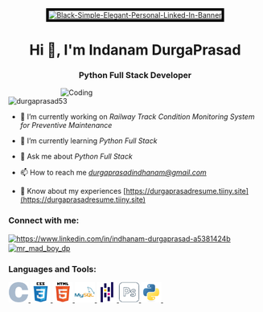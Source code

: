 <div style="text-align: center;">
    <a href="https://ibb.co/ynNbJJv">
        <img src="https://i.ibb.co/GvdbjjY/Black-Simple-Elegant-Personal-Linked-In-Banner.png" alt="Black-Simple-Elegant-Personal-Linked-In-Banner" style="border: 5px solid #000; margin-center: 50px;" />
    </a>
</div>



<h1 align="center">Hi 👋, I'm Indanam DurgaPrasad</h1>
<h3 align="center">Python Full Stack Developer</h3>
<img align="right" alt="Coding" width="400" src="https://cdn.filestackcontent.com/efbSR18hT5uRKuo0zoMA">


<p align="left"> <img src="https://komarev.com/ghpvc/?username=durgaprasad53&label=Profile%20views&color=0e75b6&style=flat" alt="durgaprasad53" /> </p>

- 🔭 I’m currently working on *Railway Track Condition Monitoring System for Preventive Maintenance*

- 🌱 I’m currently learning *Python Full Stack*

- 💬 Ask me about *Python Full Stack*

- 📫 How to reach me *durgaprasadindhanam@gmail.com*

- 📄 Know about my experiences [https://durgaprasadresume.tiiny.site](https://durgaprasadresume.tiiny.site)

<h3 align="left">Connect with me:</h3>
<p align="left">
<a href="https://linkedin.com/in/https://www.linkedin.com/in/indhanam-durgaprasad-a5381424b" target="blank"><img align="center" src="https://raw.githubusercontent.com/rahuldkjain/github-profile-readme-generator/master/src/images/icons/Social/linked-in-alt.svg" alt="https://www.linkedin.com/in/indhanam-durgaprasad-a5381424b" height="30" width="40" /></a>
<a href="https://instagram.com/mr_mad_boy_dp" target="blank"><img align="center" src="https://raw.githubusercontent.com/rahuldkjain/github-profile-readme-generator/master/src/images/icons/Social/instagram.svg" alt="mr_mad_boy_dp" height="30" width="40" /></a>
</p>

<h3 align="left">Languages and Tools:</h3>
<p align="left"> <a href="https://www.cprogramming.com/" target="_blank" rel="noreferrer"> <img src="https://raw.githubusercontent.com/devicons/devicon/master/icons/c/c-original.svg" alt="c" width="40" height="40"/> </a> <a href="https://www.w3schools.com/css/" target="_blank" rel="noreferrer"> <img src="https://raw.githubusercontent.com/devicons/devicon/master/icons/css3/css3-original-wordmark.svg" alt="css3" width="40" height="40"/> </a> <a href="https://www.w3.org/html/" target="_blank" rel="noreferrer"> <img src="https://raw.githubusercontent.com/devicons/devicon/master/icons/html5/html5-original-wordmark.svg" alt="html5" width="40" height="40"/> </a> <a href="https://www.mysql.com/" target="_blank" rel="noreferrer"> <img src="https://raw.githubusercontent.com/devicons/devicon/master/icons/mysql/mysql-original-wordmark.svg" alt="mysql" width="40" height="40"/> </a> <a href="https://pandas.pydata.org/" target="_blank" rel="noreferrer"> <img src="https://raw.githubusercontent.com/devicons/devicon/2ae2a900d2f041da66e950e4d48052658d850630/icons/pandas/pandas-original.svg" alt="pandas" width="40" height="40"/> </a> <a href="https://www.photoshop.com/en" target="_blank" rel="noreferrer"> <img src="https://raw.githubusercontent.com/devicons/devicon/master/icons/photoshop/photoshop-line.svg" alt="photoshop" width="40" height="40"/> </a> <a href="https://www.python.org" target="_blank" rel="noreferrer"> <img src="https://raw.githubusercontent.com/devicons/devicon/master/icons/python/python-original.svg" alt="python" width="40" height="40"/> </a> </p>

